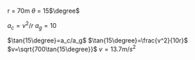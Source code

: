 r = 70m 
$\theta$ = 15$\degree$

$a_c=v^2/r$
$a_g=10$

$\tan{15\degree}=a_c/a_g$
$\tan{15\degree}=\frac{v^2}{10r}$
$v=\sqrt{700\tan{15\degree}}$
$v=13.7m/s^2$
